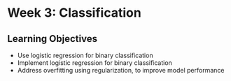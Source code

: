 # Week 3: Classification

## Learning Objectives
- Use logistic regression for binary classification
- Implement logistic regression for binary classification
- Address overfitting using regularization, to improve model performance
